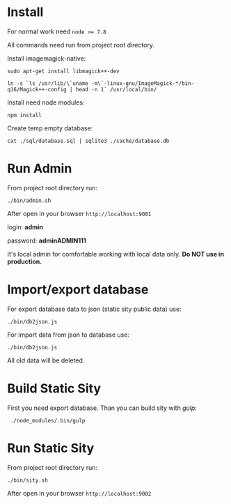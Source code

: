 # Install

For normal work need `node >= 7.8`

All commands need run from project root directory.

Install imagemagick-native:

```
sudo apt-get install libmagick++-dev

ln -s `ls /usr/lib/\`uname -m\`-linux-gnu/ImageMagick-*/bin-q16/Magick++-config | head -n 1` /usr/local/bin/
```

Install need node modules:
```
npm install
```
Create temp empty database:
```
cat ./sql/database.sql | sqlite3 ./cache/database.db
```




# Run Admin

From project root directory run:
```
./bin/admin.sh
```

After open in your browser `http://localhost:9001`

login: **admin**

password: **adminADMIN111**

It's local admin for comfortable working with local data only.
**Do NOT use in production.**



# Import/export database

For export database data to json (static sity public data) use:
```
./bin/db2json.js 
```

For import data from json to database use:
```
./bin/db2json.js 
```
All old data will be deleted.



# Build Static Sity

First you need export database.
Than you can build sity with *gulp*:
```
 ./node_modules/.bin/gulp
```



# Run Static Sity

From project root directory run:
```
./bin/sity.sh
```

After open in your browser `http://localhost:9002`



